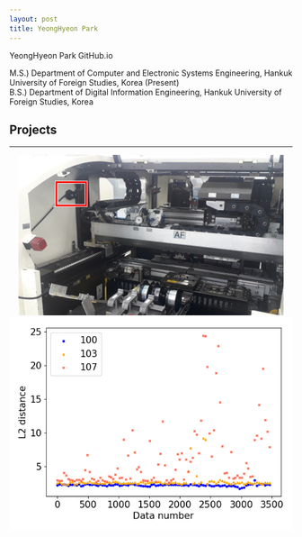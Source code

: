 ```yaml
---
layout: post
title: YeongHyeon Park
---
```


YeongHyeon Park GitHub.io
<p>
M.S.) Department of Computer and Electronic Systems Engineering, Hankuk University of Foreign Studies, Korea (Present)<br>
B.S.) Department of Digital Information Engineering, Hankuk University of Foreign Studies, Korea
</p>


## Projects
-----
<center>
    <div class="photoset-grid-custom" data-layout="213">
        <a href="https://yeonghyeon.github.io/posts/2018-10-22/fast-adaptive-rnn.html"><img src="/images/2018-10-22/microphone.png"></a>
        <a href="https://yeonghyeon.github.io/posts/2019-05-17/arrhythmia-detection.html"><img src="/images/2019-05-17/example.png"></a>
    </div>
</center>
